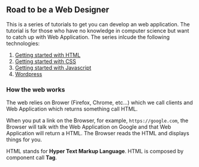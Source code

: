 ## Road to be a Web Designer

This is a series of tutorials to get you can develop an web application. The tutorial is for those who have no knowledge in computer science but want to catch up with Web Application. The series inlcude the following technologies: 

1. [Getting started with HTML](html/overview.html)
2. [Getting started with CSS](css/overview.html) 
3. [Getting started with Javascript](javascript/overview.html)
4. [Wordpress](wordpress/overview.html)


### How the web works

The web relies on Brower (Firefox, Chrome, etc...) which we call clients and Web Application which returns something call HTML. 

When you put a link on the Browser, for example, ```https://google.com```, the Browser will talk with the Web Application on Google and that Web Application will return a HTML. The Browser reads the HTML and displays things for you. 

HTML stands for **Hyper Text Markup Language**. HTML is composed by component call **Tag**. 

